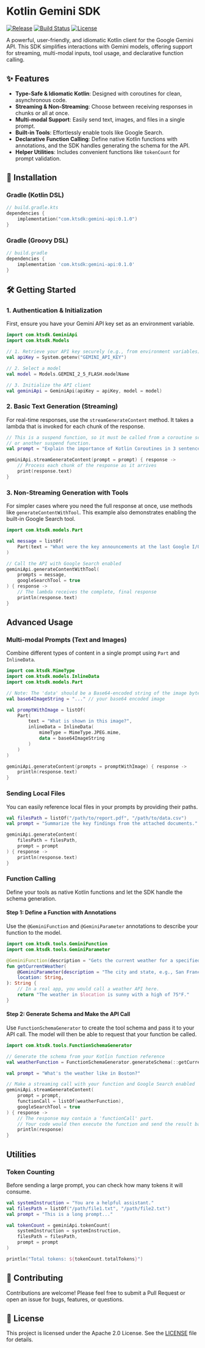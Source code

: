 # Kotlin Gemini SDK

[![Release](https://img.shields.io/github/v/release/your-username/your-repo)](https://github.com/your-username/your-repo/releases)
[![Build Status](https://img.shields.io/github/actions/workflow/status/your-username/your-repo/build.yml)](https://github.com/your-username/your-repo/actions)
[![License](https://img.shields.io/badge/License-Apache%202.0-blue.svg)](https://opensource.org/licenses/Apache-2.0)

A powerful, user-friendly, and idiomatic Kotlin client for the Google Gemini API. This SDK simplifies interactions with Gemini models, offering support for streaming, multi-modal inputs, tool usage, and declarative function calling.

## ✨ Features

- **Type-Safe & Idiomatic Kotlin**: Designed with coroutines for clean, asynchronous code.
- **Streaming & Non-Streaming**: Choose between receiving responses in chunks or all at once.
- **Multi-modal Support**: Easily send text, images, and files in a single prompt.
- **Built-in Tools**: Effortlessly enable tools like Google Search.
- **Declarative Function Calling**: Define native Kotlin functions with annotations, and the SDK handles generating the schema for the API.
- **Helper Utilities**: Includes convenient functions like `tokenCount` for prompt validation.

## 🚀 Installation

### Gradle (Kotlin DSL)

```kotlin
// build.gradle.kts
dependencies {
    implementation("com.ktsdk:gemini-api:0.1.0")
}
```

### Gradle (Groovy DSL)

```groovy
// build.gradle
dependencies {
    implementation 'com.ktsdk:gemini-api:0.1.0'
}
```

## 🛠️ Getting Started

### 1. Authentication & Initialization

First, ensure you have your Gemini API key set as an environment variable.

```kotlin
import com.ktsdk.GeminiApi
import com.ktsdk.Models

// 1. Retrieve your API key securely (e.g., from environment variables)
val apiKey = System.getenv("GEMINI_API_KEY")

// 2. Select a model
val model = Models.GEMINI_2_5_FLASH.modelName

// 3. Initialize the API client
val geminiApi = GeminiApi(apiKey = apiKey, model = model)
```

### 2. Basic Text Generation (Streaming)

For real-time responses, use the `streamGenerateContent` method. It takes a lambda that is invoked for each chunk of the response.

```kotlin
// This is a suspend function, so it must be called from a coroutine scope
// or another suspend function.
val prompt = "Explain the importance of Kotlin Coroutines in 3 sentences."

geminiApi.streamGenerateContent(prompt = prompt) { response ->
    // Process each chunk of the response as it arrives
    print(response.text) 
}
```

### 3. Non-Streaming Generation with Tools

For simpler cases where you need the full response at once, use methods like `generateContentWithTool`. This example also demonstrates enabling the built-in Google Search tool.

```kotlin
import com.ktsdk.models.Part

val message = listOf(
    Part(text = "What were the key announcements at the last Google I/O?")
)

// Call the API with Google Search enabled
geminiApi.generateContentWithTool(
    prompts = message,
    googleSearchTool = true
) { response ->
    // The lambda receives the complete, final response
    println(response.text)
}
```

## Advanced Usage

### Multi-modal Prompts (Text and Images)

Combine different types of content in a single prompt using `Part` and `InlineData`.

```kotlin
import com.ktsdk.MimeType
import com.ktsdk.models.InlineData
import com.ktsdk.models.Part

// Note: The 'data' should be a Base64-encoded string of the image bytes.
val base64ImageString = "..." // your base64 encoded image

val promptWithImage = listOf(
    Part(
        text = "What is shown in this image?",
        inlineData = InlineData(
            mimeType = MimeType.JPEG.mime, 
            data = base64ImageString
        )
    )
)

geminiApi.generateContent(prompts = promptWithImage) { response ->
    println(response.text)
}
```

### Sending Local Files

You can easily reference local files in your prompts by providing their paths.

```kotlin
val filesPath = listOf("/path/to/report.pdf", "/path/to/data.csv")
val prompt = "Summarize the key findings from the attached documents."

geminiApi.generateContent(
    filesPath = filesPath,
    prompt = prompt
) { response ->
    println(response.text)
}
```

### Function Calling

Define your tools as native Kotlin functions and let the SDK handle the schema generation.

#### Step 1: Define a Function with Annotations

Use the `@GeminiFunction` and `@GeminiParameter` annotations to describe your function to the model.

```kotlin
import com.ktsdk.tools.GeminiFunction
import com.ktsdk.tools.GeminiParameter

@GeminiFunction(description = "Gets the current weather for a specified location")
fun getCurrentWeather(
    @GeminiParameter(description = "The city and state, e.g., San Francisco, CA")
    location: String,
): String {
    // In a real app, you would call a weather API here.
    return "The weather in $location is sunny with a high of 75°F."
}
```

#### Step 2: Generate Schema and Make the API Call

Use `FunctionSchemaGenerator` to create the tool schema and pass it to your API call. The model will then be able to request that your function be called.

```kotlin
import com.ktsdk.tools.FunctionSchemaGenerator

// Generate the schema from your Kotlin function reference
val weatherFunction = FunctionSchemaGenerator.generateSchema(::getCurrentWeather)

val prompt = "What's the weather like in Boston?"

// Make a streaming call with your function and Google Search enabled
geminiApi.streamGenerateContent(
    prompt = prompt,
    functionCall = listOf(weatherFunction),
    googleSearchTool = true
) { response ->
    // The response may contain a 'functionCall' part.
    // Your code would then execute the function and send the result back.
    println(response)
}
```

## Utilities

### Token Counting

Before sending a large prompt, you can check how many tokens it will consume.

```kotlin
val systemInstruction = "You are a helpful assistant."
val filesPath = listOf("/path/file1.txt", "/path/file2.txt")
val prompt = "This is a long prompt..."

val tokenCount = geminiApi.tokenCount(
    systemInstruction = systemInstruction,
    filesPath = filesPath,
    prompt = prompt
)

println("Total tokens: ${tokenCount.totalTokens}")
```

## 🤝 Contributing

Contributions are welcome! Please feel free to submit a Pull Request or open an issue for bugs, features, or questions.

## 📄 License

This project is licensed under the Apache 2.0 License. See the [LICENSE](LICENSE) file for details.
